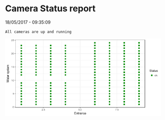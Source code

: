 Camera Status report
================
18/05/2017 - 09:35:09

    All cameras are up and running

![](camreport_files/figure-markdown_github/unnamed-chunk-2-1.png)
